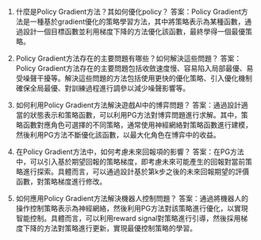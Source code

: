 1. 什麼是Policy Gradient方法？其如何優化policy？
答案：Policy Gradient方法是一種基於gradient優化的策略學習方法，其中將策略表示為某種函數，通過設計一個目標函數並利用梯度下降的方法優化該函數，最終學得一個最優策略。

2. Policy Gradient方法存在的主要問題有哪些？如何解決這些問題？
答案：Policy Gradient方法存在的主要問題包括收斂速度慢、容易陷入局部最優、易受噪聲干擾等。解決這些問題的方法包括使用更快的優化策略、引入優化機制確保全局最優、對訓練過程進行調參以減少噪聲影響等。

3. 如何利用Policy Gradient方法解決遊戲AI中的博弈問題？
答案：通過設計適當的狀態表示和策略函數，可以利用PG方法對博弈問題進行求解。其中，策略函數對應角色可選擇的不同策略，通常使用神經網絡對策略函數進行建模，然後利用PG方法不斷優化該函數，以最大化角色在博弈中的收益。

4. 在Policy Gradient方法中，如何考慮未來回報項的影響？
答案：在PG方法中，可以引入基於期望回報的策略梯度，即考慮未來可能產生的回報對當前策略進行探索。具體而言，可以通過設計基於第k步之後的未來回報期望的評價函數，對策略梯度進行修改。

5. 如何應用Policy Gradient方法解決機器人控制問題？
答案：通過將機器人的操作控制策略表示為神經網絡，然後利用PG方法對該策略進行優化，以實現智能控制。具體而言，可以利用reward signal對策略進行引導，然後採用梯度下降的方法對策略進行更新，實現最優控制策略的學習。